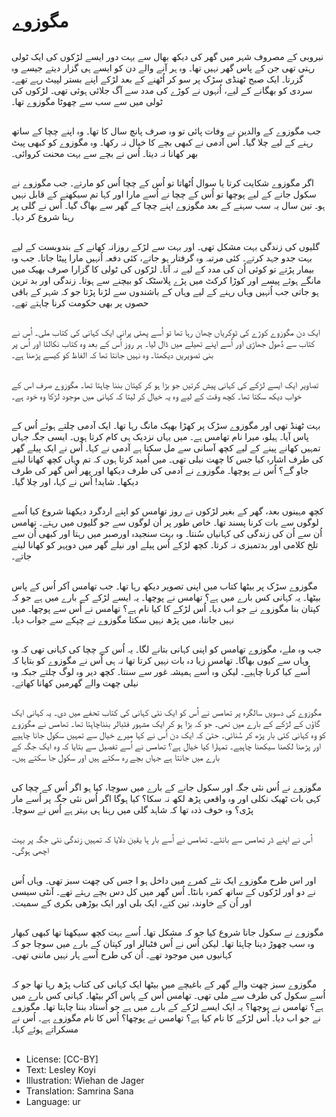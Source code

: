 # مگوزوے

##
نیروبی کے مصروف شہر میں گھر کی دیکھ بھال سے بہت دور ایسے لڑکوں کی ایک ٹولی رہتی تھی جن کے پاس گھر نہیں تھا۔ وہ ہر آنے والے دن کو ایسے ہی گزار دیتے جیسے وہ گزرتا۔ ایک صبح ٹھنڈی سڑک پر سو کر اُٹھنے کے بعد لڑکے اپنے بستر لپیٹ رہے تھے۔ سردی کو بھگانے کے لیے، اُنہوں نے کوڑے کی مدد سے آگ جلائی ہوئی تھی۔ لڑکوں کی ٹولی میں سے سب سے چھوٹا مگوزوے تھا۔

##
جب مگوزوے کے والدین نے وفات پائی تو وہ صرف پانچ سال کا تھا۔ وہ اپنے چچا کے ساتھ رہنے کے لیے چلا گیا۔ اُس آدمی نے کبھی بچے کا خیال نہ رکھا۔ وہ مگوزوے کو کبھی پیٹ بھر کھانا نہ دیتا۔ اُس نے بچے سے بہت محنت کروائی۔

##
اگر مگوزوے شکایت کرتا یا سوال اُٹھاتا تو اُس کے چچا اُس کو مارتے۔ جب مگوزوے نے سکول جانے کے لیے پوچھا تو اُس کے چچا نے اُسے مارا اور کہا تم سیکھنے کے قابل نہیں ہو۔ تین سال یہ سب سہنے کے بعد مگوزوے اپنے چچا کے گھر سے بھاگ گیا۔ اُس نے گلی پر رہنا شروع کر دیا۔

##
گلیوں کی زندگی بہت مشکل تھی۔ اور بہت سے لڑکے روزانہ کھانے کے بندوبست کے لیے بہت جدو جہد کرتے۔ کئی مرتبہ وہ گرفتار ہو جاتے، کئی دفعہ اُنہیں مارا پیٹا جاتا۔ جب وہ بیمار پڑتے تو کوئی اُن کی مدد کے لیے نہ آتا۔ لڑکوں کی ٹولی کا گزارا صرف بھیک میں مانگے ہوئے پیسے اور کوڑا کرکٹ میں پڑے پلاسٹک کو بیچنے سے ہوتا۔ زندگی اور بد ترین ہو جاتی جب اُنہیں وہاں رہنے کے لیے وہاں کے باشندوں سے لڑنا پڑتا جو کہ شہر کے باقی حصوں پر بھی حکومت کرنا چاہتے تھے۔

##
ایک دن مگوزوے کوڑے کی ٹوکریاں چھان رہا تھا تو اُسے پھٹی پرانی ایک کہانی کی کتاب ملی۔ اُس نے کتاب سے دُھول جھاڑی اور اُسے اپنے تھیلے میں ڈال لیا۔ ہر روز اُس کے بعد وہ کتاب نکالتا اور اُس پر بنی تصویریں دیکھتا۔ وہ نہیں جانتا تھا کہ الفاظ کو کیسے پڑھنا ہے۔

##
تصاویر ایک ایسے لڑکے کی کہانی پیش کرتیں جو بڑا ہو کر کپتان بننا چاہتا تھا۔ مگوزوے صرف اس کے خواب دیکھ سکتا تھا۔ کچھ وقت کے لیے وہ یہ خیال کر لیتا کہ کہانی میں موجود لڑکا وہ خود ہے۔

##
بہت ٹھنڈ تھی اور مگوزوے سڑک پر کھڑا بھیک مانگ رہا تھا۔ ایک آدمی چلتے ہوئے اُس کے پاس آیا۔ ہیلو، میرا نام تھامس ہے۔ میں یہاں نزدیک ہی کام کرتا ہوں۔ ایسی جگہ جہاں تمہیں کھانے پینے کے لیے کچھ آسانی سے مل سکتا ہے آدمی نے کہا۔ اُس نے ایک پیلے گھر کی طرف اشارہ کیا جس کا چھت نیلی تھی۔ میں اُمید کرتا ہوں کہ تم وہاں کچھ کھانا لینے جاو گے؟ اُس نے پوچھا۔ مگوزوے نے آدمی کی طرف دیکھا اور پھر اُس گھر کی طرف دیکھا۔ شاید! اُس نے کہا، اور چلا گیا۔

##
کچھ مہینوں بعد، گھر کے بغیر لڑکوں نے روز تھامس کو اپنے اردگرد دیکھنا شروع کیا اُسے لوگوں سے بات کرنا پسند تھا۔ خاص طور پر اُن لوگوں سے جو گلیوں میں رہتے۔ تھامس اُن سے اُن کی زندگی کی کہانیاں سُنتا۔ وہ بہت سنجیدہ اورصبر میں رہتا اور کبھی اُن سے تلخ کلامی اور بدتمیزی نہ کرتا۔ کچھ لڑکے اُس پیلے اور نیلے گھر میں دوپہر کو کھانا لینے جاتے۔

##
مگوزوے سڑک پر بیٹھا کتاب میں اپنی تصویر دیکھ رہا تھا۔ جب تھامس آکر اُس کے پاس بیٹھا۔ یہ کہانی کس بارے میں ہے؟ تھامس نے پوچھا۔ یہ ایسے لڑکے کے بارے میں ہے جو کہ کپتان بنا مگوزوے نے جو اب دیا۔ اُس لڑکے کا کیا نام ہے؟ تھامس نے اُس سے پوچھا۔ میں نہیں جانتا، میں پڑھ نہیں سکتا مگوزوے نے چپکے سے جواب دیا۔

##
جب وہ ملے، مگوزوے تھامس کو اپنی کہانی بتانے لگا۔ یہ اُس کے چچا کی کہانی تھی کہ وہ وہاں سے کیوں بھاگا۔ تھامس زیا دہ بات نہیں کرتا تھا نہ ہی اُس نے مگوزوے کو بتایا کہ اُسے کیا کرنا چاہیے۔ لیکن وہ اُسے ہمیشہ غور سے سنتا۔ کچھ دیر وہ لوگ چلتے جبکہ وہ نیلی چھت والے گھرمیں کھانا کھاتے۔

##
مگوزوے کی دسویں سالگرہ پر تھامس نے اُس کو ایک نئی کہانی کی کتاب تحفے میں دی۔ یہ کہانی ایک گاؤں کے لڑکے کے بارے میں تھی۔ جو کہ بڑا ہو کر ایک مشہور فٹبالر بنناچاہتا تھا۔ تھامس نے مگوزوے کو وہ کہانی کئی بار پڑھ کر سُنائی۔ حتیٰ کہ ایک دن اُس نے کہا میرے خیال سے تمہیں سکول جانا چاہیے اور پڑھنا لکھنا سیکھنا چاہیے۔ تمہارا کیا خیال ہے؟ تھامس نے اُسے تفصیل سے بتایا کہ وہ ایک جگہ کے بارے میں جانتا ہے جہاں بچے رہ سکتے ہیں اور سکول جا سکتے ہیں۔

##
مگوزوے نے اُس نئی جگہ اور سکول جانے کے بارے میں سوچا، کیا ہو اگر اُس کے چچا کی کہی بات ٹھیک نکلی اور وہ واقعی پڑھ لکھ نہ سکا؟ کیا ہوگا اگر اُس نئی جگہ پر اُسے مار پڑی؟ وہ خوف ذدہ تھا کہ شاہد گلی میں رہنا ہی بہتر ہے اُس نے سوچا۔

##
اُس نے اپنے ڈر تھامس سے بانٹے۔ تھامس نے اُسے بار ہا یقین دلایا کہ تمہیں زندگی نئی جگہ پر بہت اچھی ہوگی۔

##
اور اس طرح مگوزوے ایک نئے کمرے میں داخل ہو ا جس کی چھت سبز تھی۔ وہاں اُس نے دو اور لڑکوں کے ساتھ کمرہ بانٹا۔ اُس گھر میں کل دس بچے رہتے تھے۔ آنٹی سیسی اور اُن کے خاوند، تین کتے، ایک بلی اور ایک بوڑھی بکری کے سمیت۔

##
مگوزوے نے سکول جانا شروع کیا جو کہ مشکل تھا۔ اُسے بہت کچھ سیکھنا تھا کبھی کبھار وہ سب چھوڑ دینا چاہتا تھا۔ لیکن اُس نے اُس فٹبالر اور کپتان کے بارے میں سوچا جو کہ کہانیوں میں موجود تھے۔ اُن کی طرح اُسے ہار نہیں ماننی تھی۔

##
مگوزوے سبز چھت والے گھر کے باغیچے میں بیٹھا ایک کہانی کی کتاب پڑھ رہا تھا جو کہ اُسے سکول کی طرف سے ملی تھی۔ تھامس اُس کے پاس آکر بیٹھا۔ کہانی کس بارے میں ہے؟ تھامس نے پوچھا؟ یہ ایک ایسے لڑکے کے بارے میں ہے جو اُستاد بننا چاہتا تھا۔ مگوزوے نے جو اب دیا۔ اُس لڑکے کا نام کیا ہے؟ تھامس نے پوچھا؟ اُس کا نام مگوزوے ہے۔ اُس نے مسکراتے ہوئے کہا۔

##
* License: [CC-BY]
* Text: Lesley Koyi
* Illustration: Wiehan de Jager
* Translation: Samrina Sana
* Language: ur

